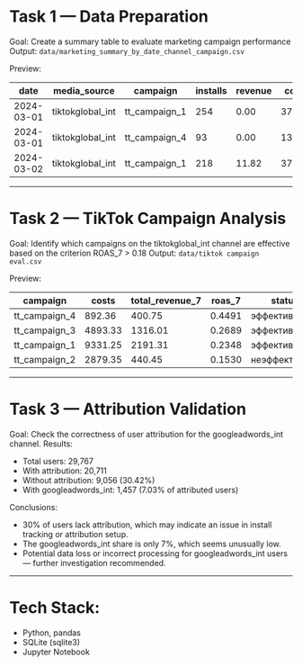 # Task 1 — Data Preparation

Goal: Create a summary table to evaluate marketing campaign performance
Output: `data/marketing_summary_by_date_channel_campaign.csv`

Preview:

| date       | media_source       | campaign         | installs | revenue | costs   | impressions | clicks |
|------------|--------------------|------------------|----------|----------|------------|--------------|-----------|
| 2024-03-01 | tiktokglobal_int   | tt_campaign_1     | 254 | 0.00 | 373.68 | 55620 | 2201 |
| 2024-03-01 | tiktokglobal_int   | tt_campaign_4     | 93  | 0.00 | 130.91 | 27650 | 675 |
| 2024-03-02 | tiktokglobal_int   | tt_campaign_1     | 218 | 11.82 | 370.28 | 85610 | 1470 |

---

# Task 2 — TikTok Campaign Analysis

Goal: Identify which campaigns on the tiktokglobal_int channel are effective based on the criterion ROAS_7 > 0.18
Output: `data/tiktok campaign eval.csv`

Preview:

| campaign       | costs       | total_revenue_7 | roas_7 | status          |
|----------------|--------------|----------------------|----------|-------------------|
| tt_campaign_4  | 892.36        | 400.75                  | 0.4491  | эффективная     |
| tt_campaign_3  | 4893.33       | 1316.01                 | 0.2689  | эффективная     |
| tt_campaign_1  | 9331.25       | 2191.31                 | 0.2348  | эффективная     |
| tt_campaign_2  | 2879.35       | 440.45                   | 0.1530  | неэффективная  |

---

# Task 3 — Attribution Validation
Goal: Check the correctness of user attribution for the googleadwords_int channel.
Results:
 - Total users: 29,767
 - With attribution: 20,711
 - Without attribution: 9,056 (30.42%)
 - With googleadwords_int: 1,457 (7.03% of attributed users)

Conclusions:
 - 30% of users lack attribution, which may indicate an issue in install tracking or attribution setup.
 - The googleadwords_int share is only 7%, which seems unusually low.
 - Potential data loss or incorrect processing for googleadwords_int users — further investigation recommended.

---

# Tech Stack:
 - Python, pandas
 - SQLite (sqlite3)
 - Jupyter Notebook

